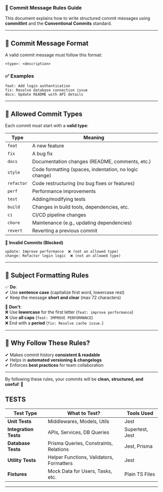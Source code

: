 ### 📜 Commit Message Rules Guide

This document explains how to write structured commit messages using **commitlint** and the **Conventional Commits** standard.

---

## 🔹 **Commit Message Format**


A valid commit message must follow this format:

```plaintext
<type>: <description>
```

### ✅ **Examples**



```
feat: Add login authentication
fix: Resolve database connection issue
docs: Update README with API details
```

---

## 🔹 **Allowed Commit Types**

Each commit must start with a **valid type**:

| Type       | Meaning                                                |
| ---------- | ------------------------------------------------------ |
| `feat`     | A new feature                                          |
| `fix`      | A bug fix                                              |
| `docs`     | Documentation changes (README, comments, etc.)         |
| `style`    | Code formatting (spaces, indentation, no logic change) |
| `refactor` | Code restructuring (no bug fixes or features)          |
| `perf`     | Performance improvements                               |
| `test`     | Adding/modifying tests                                 |
| `build`    | Changes in build tools, dependencies, etc.             |
| `ci`       | CI/CD pipeline changes                                 |
| `chore`    | Maintenance (e.g., updating dependencies)              |
| `revert`   | Reverting a previous commit                            |

🚫 **Invalid Commits (Blocked)**

```
update: Improve performance  ❌ (not an allowed type)
change: Refactor login logic  ❌ (not an allowed type)
```

---

## 🔹 **Subject Formatting Rules**

✅ **Do**:  
✔ Use **sentence case** (capitalize first word, lowercase rest)  
✔ Keep the message **short and clear** (max 72 characters)

🚫 **Don't**:  
❌ Use **lowercase** for the first letter (`feat: improve performance`)  
❌ Use **all caps** (`feat: IMPROVE PERFORMANCE`)  
❌ End with a **period** (`fix: Resolve cache issue.`)

---

## 🔹 **Why Follow These Rules?**

✔ Makes commit history **consistent & readable**  
✔ Helps in **automated versioning & changelogs**  
✔ Enforces **best practices** for team collaboration

---

By following these rules, your commits will be **clean, structured, and useful**! 🚀

## TESTS

| Test Type | What to Test? | Tools Used |
| --- | --- | --- |
| **Unit Tests** | Middlewares, Models, Utils | Jest |
| **Integration Tests** | APIs, Services, DB Queries | Supertest, Jest |
| **Database Tests** | Prisma Queries, Constraints, Relations | Jest, Prisma |
| **Utility Tests** | Helper Functions, Validators, Formatters | Jest |
| **Fixtures** | Mock Data for Users, Tasks, etc. | Plain TS Files |

---
